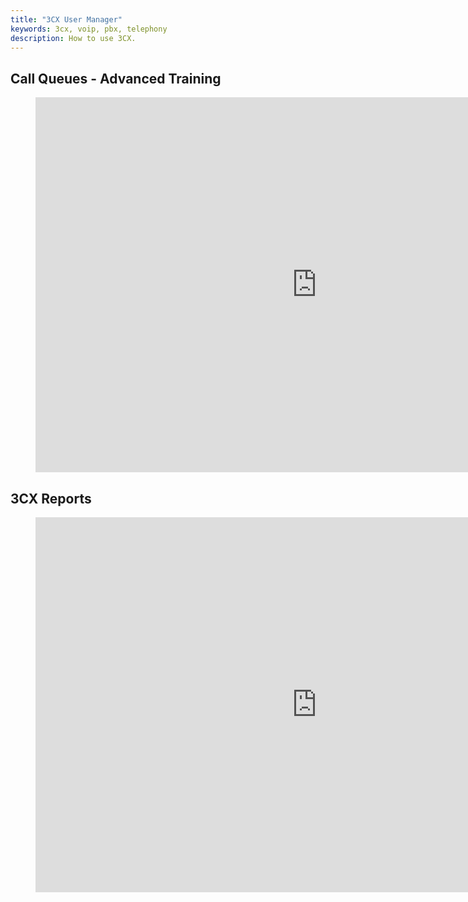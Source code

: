 ```yaml
---
title: "3CX User Manager"
keywords: 3cx, voip, pbx, telephony
description: How to use 3CX.
---
```

## Call Queues - Advanced Training
<!-- blank line -->
<figure class="video_container">
    <iframe width="900" height="600" src="https://www.youtube.com/embed/RsDAe7CsyyE" title="YouTube video player" frameborder="0" allow="accelerometer; autoplay; clipboard-write; encrypted-media; gyroscope; picture-in-picture" allowfullscreen></iframe>
</figure>
<!-- blank line -->

## 3CX Reports
<!-- blank line -->
<figure class="video_container">
    <iframe width="900" height="600" src="https://www.youtube.com/embed/aXsJAkhntag" title="YouTube video player" frameborder="0" allow="accelerometer; autoplay; clipboard-write; encrypted-media; gyroscope; picture-in-picture" allowfullscreen></iframe>
</figure>
<!-- blank line -->